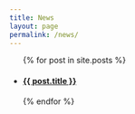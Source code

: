 ```yaml
---
title: News
layout: page
permalink: /news/
---
```

<div class="primary">
<ul>
  {% for post in site.posts %}
    <li>
      <a href="{{ post.url }}"><h4>{{ post.title }}</h4></a>
    </li>
  {% endfor %}
</ul>
</div>